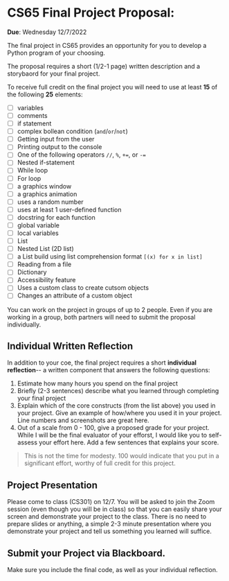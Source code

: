# CS65 Final Project Proposal:

__Due__: Wednesday 12/7/2022 

The final project in CS65 provides an opportunity for you to develop a Python program of your choosing. 

The proposal requires a short (1/2-1 page) written description and a storybaord for your final project. 

To receive full credit on the final project you will need to use at least __15__ of the following __25__ elements:
- [ ] variables
- [ ] comments
- [ ] if statement
- [ ] complex bollean condition (`and`/`or`/`not`)
- [ ] Getting input from the user
- [ ] Printing output to the console
- [ ] One of the following operators `//`, `%`, `+=`, or `-=`
- [ ] Nested if-statement
- [ ] While loop
- [ ] For loop
- [ ] a graphics window
- [ ] a graphics animation
- [ ] uses a random number
- [ ] uses at least 1 user-defined function
- [ ] docstring for each function
- [ ] global variable
- [ ] local variables
- [ ] List
- [ ] Nested List (2D list)
- [ ] a List build using list comprehension format `[(x) for x in list]`
- [ ] Reading from a file
- [ ] Dictionary
- [ ] Accessibility feature
- [ ] Uses a custom class to create cutsom objects
- [ ] Changes an attribute of a custom object

You can work on the project in groups of up to 2 people. Even if you are working in a group, both partners will need to submit the proposal individually. 

## Individual Written Reflection
In addition to your coe, the final project requires a short __individual reflection__-- a written component that answers the following questions:
1. Estimate how many hours you spend on the final project
2. Briefly (2-3 sentences) describe what you learned through completing your final project
3. Explain which of the core constructs (from the list above) you used in your project. Give an example of how/where you used it in your project. Line numbers and screenshots are great here.
4. Out of a scale from 0 - 100, give a proposed grade for your project. While I will be the final evaluator of your efforst, I would like you to self-assess your effort here. Add a few sentences that explains your score.

> This is not the time for modesty. 100 would indicate that you put in a significant effort, worthy of full credit for this project. 

## Project Presentation
Please come to class (CS301) on 12/7. You will be asked to join the Zoom session (even though you will be in class) so that you can easily share your screen and demonstrate your project to the class. 
There is no need to prepare slides or anything, a simple 2-3 minute presentation where you demonstrate your project and tell us something you learned will suffice. 

## Submit your Project via Blackboard.

Make sure you include the final code, as well as your individual reflection. 
